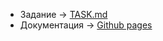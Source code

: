 - Задание -> [TASK.md](https://github.com/MAILabs-Edu-2024/fp-compiler-lab-f/blob/main/TASK.md)
- Документация -> [Github pages](sempaitakoo.github.io)
